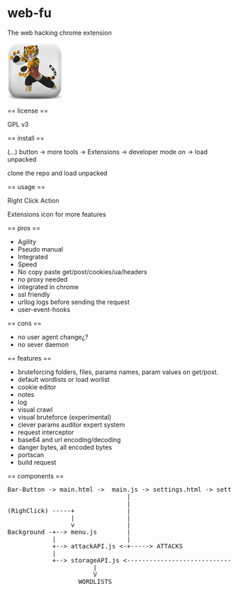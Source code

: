 # web-fu
The web hacking chrome extension

![Web-Fu](img/nuke_128.png)


== license == 

GPL v3


== install == 

(...) button -> more tools -> Extensions -> developer mode on -> load unpacked

clone the repo and load unpacked

== usage ==

Right Click          Action

Extensions icon for more features


== pros ==
- Agility
- Pseudo manual
- Integrated
- Speed
- No copy paste get/post/cookies/ua/headers
- no proxy needed
- integrated in chrome
- ssl friendly
- urllog logs before sending the request
- user-event-hooks


== cons ==
- no user agent change¿?
- no sever daemon 

== features ==
- bruteforcing folders, files, params names, param values on get/post.
- default wordlists or load worlist
- cookie editor
- notes
- log
- visual crawl
- visual bruteforce (experimental)
- clever params auditor expert system
- request interceptor
- base64 and url encoding/decoding
- danger bytes, all encoded bytes
- portscan
- build request


== components ==

<pre>
Bar-Button -> main.html ->  main.js -> settings.html -> settings.js
                                |                           |
                                |                           |
(RighClick) -----+              |                           |
                 |              |                           |
                 v              |                           |
Background -+--> menu.js        |                           |
            |                   |                           |
            +--> attackAPI.js <-+-----> ATTACKS             |
            |                                               |
            +--> storageAPI.js <----------------------------+
                       |
                       V
                   WORDLISTS

</pre>
